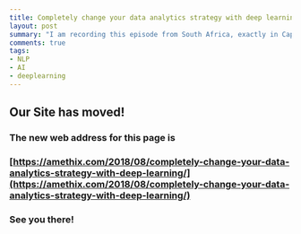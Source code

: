 ```yaml
---
title: Completely change your data analytics strategy with deep learning
layout: post
summary: "I am recording this episode from South Africa, exactly in Cape Town, as we are currently participating to the Barclays accelerator powered by Techstars, putting our AI expertise to the test in the complex financial environments of corporations like Barclays and their affiliates. "
comments: true
tags:
- NLP
- AI
- deeplearning
---
```


## Our Site has moved!
### The new web address for this page is
### [https://amethix.com/2018/08/completely-change-your-data-analytics-strategy-with-deep-learning/](https://amethix.com/2018/08/completely-change-your-data-analytics-strategy-with-deep-learning/)
### See you there!

